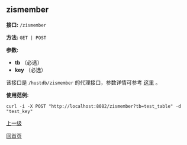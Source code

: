 ## zismember ##

**接口:** `/zismember`

**方法:** `GET | POST`

**参数:** 

*  **tb** （必选）  
*  **key** （必选）  

该接口是 `/hustdb/zismember` 的代理接口，参数详情可参考 [这里](../hustdb/hustdb/zismember.md) 。

**使用范例:**

    curl -i -X POST "http://localhost:8082/zismember?tb=test_table" -d "test_key"

[上一级](../ha.md)

[回首页](../../index.md)